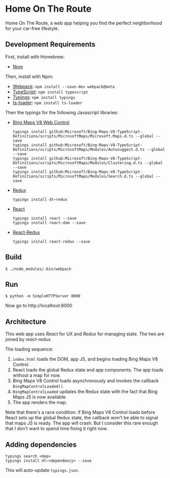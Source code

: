 # Home On The Route

Home On The Route, a web app helping you find the perfect neighborhood for your car-free lifestyle.

## Development Requirements

First, install with Homebrew:

* [Npm](http://www.npmjs.com)

Then, install with Npm:

* [Webpack](http://webpack.github.io): `npm install --save-dev webpack@beta`
* [TypeScript](https://www.typescriptlang.org/): `npm install typescript`
* [Typings](https://github.com/typings/typings): `npm install typings`
* [ts-loader](https://github.com/TypeStrong/ts-loader): `npm install ts-loader`

Then the typings for the following Javascript libraries:

* [Bing Maps V8 Web Control](https://msdn.microsoft.com/en-us/library/mt712542.aspx)

    ````
    typings install github:Microsoft/Bing-Maps-V8-TypeScript-Definitions/scripts/MicrosoftMaps/Microsoft.Maps.d.ts --global --save
    typings install github:Microsoft/Bing-Maps-V8-TypeScript-Definitions/scripts/MicrosoftMaps/Modules/Autosuggest.d.ts --global --save
    typings install github:Microsoft/Bing-Maps-V8-TypeScript-Definitions/scripts/MicrosoftMaps/Modules/Clustering.d.ts --global --save
    typings install github:Microsoft/Bing-Maps-V8-TypeScript-Definitions/scripts/MicrosoftMaps/Modules/Search.d.ts --global --save
    ````

* [Redux](https://github.com/reactjs/redux)

    ````
    typings install dt~redux
    ````


* [React](https://facebook.github.io/react)

    ````
    typings install react --save
    typings install react-dom --save
    ````

* [React-Redux](https://github.com/reactjs/react-redux)

    ````
    typings install react-redux --save
    ````

## Build

````
$ ./node_modules/.bin/webpack
````

## Run

````
$ python -m SimpleHTTPServer 8000
````

Now go to http://localhost:8000

## Architecture

This web app uses _React_ for UX and _Redux_ for managing state.
The two are joined by _react-redux_.

The loading sequence:

1. `index.html` loads the DOM, app JS, and begins loading Bing Maps V8 Control.
1. React loads the global Redux state and app components.  The app loads without a map for now.
1. Bing Maps V8 Control loads asynchronously and invokes the callback `BingMapControlLoaded()`.
1. `BingMapControlLoaded` updates the Redux state with the fact that Bing Maps JS is now available.
1. The app renders the map.

Note that there's a race condition:
if Bing Maps V8 Control loads before React sets up the global Redux state, the callback won't be able to signal that maps JS is ready.
The app will crash.
But I consider this rare enough that I don't want to spend time fixing it right now.

## Adding dependencies

````
typings search <dep>
typings install dt~<dependency> --save
````

This will auto-update `typings.json`.
